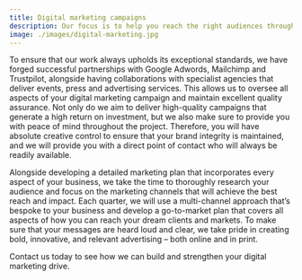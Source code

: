 ```yaml
---
title: Digital marketing campaigns
description: Our focus is to help you reach the right audiences through high-impact, strategically planned digital marketing campaigns.
image: ./images/digital-marketing.jpg
---
```


To ensure that our work always upholds its exceptional standards, we have forged successful partnerships with Google Adwords, Mailchimp and Trustpilot, alongside having collaborations with specialist agencies that deliver events, press and advertising services. This allows us to oversee all aspects of your digital marketing campaign and maintain excellent quality assurance. Not only do we aim to deliver high-quality campaigns that generate a high return on investment, but we also make sure to provide you with peace of mind throughout the project. Therefore, you will have absolute creative control to ensure that your brand integrity is maintained, and we will provide you with a direct point of contact who will always be readily available.

Alongside developing a detailed marketing plan that incorporates every aspect of your business, we take the time to thoroughly research your audience and focus on the marketing channels that will achieve the best reach and impact. Each quarter, we will use a multi-channel approach that’s bespoke to your business and develop a go-to-market plan that covers all aspects of how you can reach your dream clients and markets. To make sure that your messages are heard loud and clear, we take pride in creating bold, innovative, and relevant advertising – both online and in print.

Contact us today to see how we can build and strengthen your digital marketing drive.
